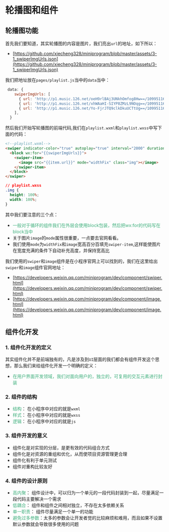 # 轮播图和组件

## 轮播图功能
首先我们要知道，其实轮播图的内容是图片，我们亮出`url`的地址，如下所以：
+ [https://github.com/xiecheng328/miniprogram/blob/master/assets/3-1_swiperImgUrls.json](https://github.com/xiecheng328/miniprogram/blob/master/assets/3-1_swiperImgUrls.json)

我们把地址放在`pages/playlist.js`当中的`data`当中：
```javascript
 data: {
    swiperImgUrls: [
      { url: 'http://p1.music.126.net/oeH9rlBAj3UNkhOmfog8Hw==/109951164169407335.jpg', },
      { url: 'http://p1.music.126.net/xhWAaHI-SIYP8ZMzL9NOqg==/109951164167032995.jpg', },
      { url: 'http://p1.music.126.net/Yo-FjrJTQ9clkDkuUCTtUg==/109951164169441928.jpg', }
    ],
  }
```


然后我们开始写轮播图的前端代码,我们在`playlist.wxml`和`playlist.wxss`中写下面的代码：
```html
<!--playlist.wxml-->
<swiper indicator-color="true" autoplay="true" interval="2000" duration="1000" >
  <block wx:for="{{swiperImgUrls}}">
    <swiper-item>
      <image src="{{item.url}}" mode="widthFix" class="img"></image>
    </swiper-item>
  </block>
</swiper>
```
```css
// playlist.wxss
.img {
  height: 100%;
  width: 100%;
}
```
其中我们要注意的三个点：
+ <font color=#3eaf7c>一般对于循环的组件我们在外层会使用block包装，然后把wx:for的代码写在block当中</font>
+ 关于图片`image`的`mode`属性很重要，一点要去官网看看。
+ 我们使用`mode`为`widthFix`和`image`宽高百分百填充`swiper-item`,这样能使图片在宽度充满的条件下自动补充高度，并保持宽高比

我们使用的`swiper`和`image`组件是在小程序官网上可以找到的，我们在这里给出`swiper`和`image`组件官网地址：
+ [https://developers.weixin.qq.com/miniprogram/dev/component/swiper.html](https://developers.weixin.qq.com/miniprogram/dev/component/swiper.html)
+ [https://developers.weixin.qq.com/miniprogram/dev/component/image.html](https://developers.weixin.qq.com/miniprogram/dev/component/image.html)

## 组件化开发
### 1. 组件化开发的定义
其实组件化并不是前端独有的，凡是涉及到`UI`层面的我们都会有组件开发这个思想，那么我们来给组件化开发一个明确的定义：
+ <font color=#3eaf7c>在用户界面开发领域，我们对面向用户的，独立的，可复用的交互元素进行封装</font>

### 2. 组件的结构
+ <font color=#3eaf7c>结构</font>： 在小程序中对应的就是`wxml`
+ <font color=#3eaf7c>样式</font>： 在小程序中对应的就是`wxss`
+ <font color=#3eaf7c>逻辑</font>： 在小程序中对应的就是`js`

### 3. 组件开发的意义
+ 组件化是对实现的分层，是更有效的代码组合方式
+ 组件化是对资源的重组和优化，从而使项目资源管理更合理
+ 组件化有利于单元测试
+ 组件对重构比较友好

### 4. 组件的设计原则
+ <font color=#3eaf7c>高内聚</font>： 组件设计中，可以归为一个单元的一段代码封装到一起，尽量满足一段代码主要解决一个需求
+ <font color=#3eaf7c>低耦合</font>： 组件和组件之间相对独立，不存在太多依赖关系
+ <font color=#3eaf7c>单一职责</font>： 组件尽量满足一个单一的功能
+ <font color=#3eaf7c>避免过多参数</font>：太多的参数会让开发者觉的比较麻烦和难用，而且如果不设置默认参数就会导致很多使用的问题